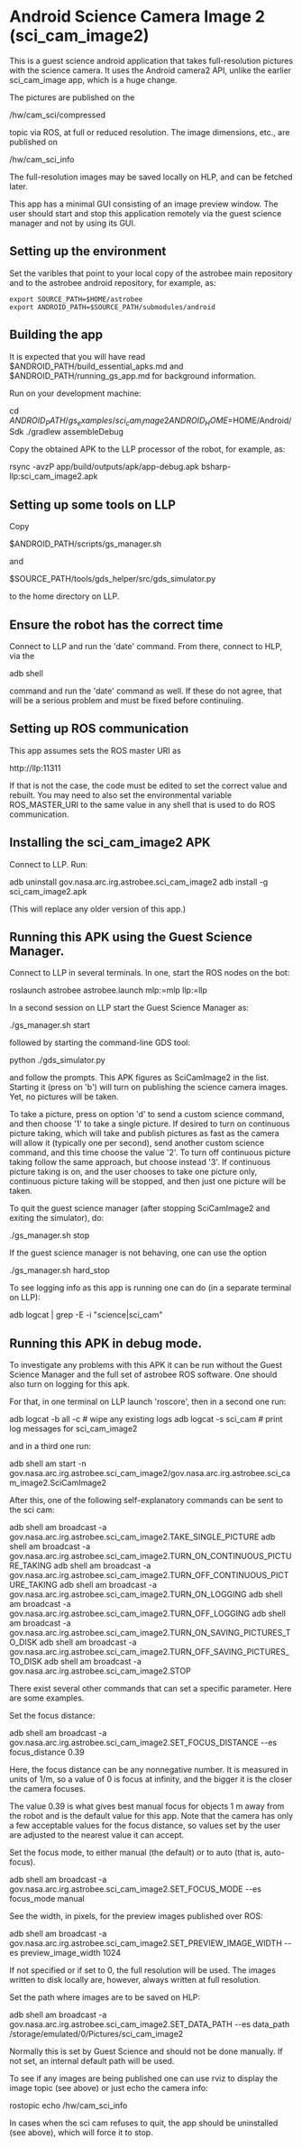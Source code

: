 # Android Science Camera Image 2 (sci_cam_image2)

This is a guest science android application that takes full-resolution
pictures with the science camera. It uses the Android camera2 API,
unlike the earlier sci_cam_image app, which is a huge change.

The pictures are published on the

  /hw/cam_sci/compressed

topic via ROS, at full or reduced resolution. The image dimensions,
etc., are published on

  /hw/cam_sci_info

The full-resolution images may be saved locally on HLP, and can be fetched
later. 

This app has a minimal GUI consisting of an image preview window. The
user should start and stop this application remotely via the guest
science manager and not by using its GUI.

## Setting up the environment

Set the varibles that point to your local copy of the astrobee main 
repository and to the astrobee android repository, for example, as:

    export SOURCE_PATH=$HOME/astrobee
    export ANDROID_PATH=$SOURCE_PATH/submodules/android

## Building the app

It is expected that you will have read $ANDROID_PATH/build_essential_apks.md 
and $ANDROID_PATH/running_gs_app.md for background information.

Run on your development machine:

  cd $ANDROID_PATH/gs_examples/sci_cam_image2
  ANDROID_HOME=$HOME/Android/Sdk ./gradlew assembleDebug

Copy the obtained APK to the LLP processor of the robot, for example, as:

  rsync -avzP app/build/outputs/apk/app-debug.apk bsharp-llp:sci_cam_image2.apk

## Setting up some tools on LLP

Copy 

  $ANDROID_PATH/scripts/gs_manager.sh 

and

  $SOURCE_PATH/tools/gds_helper/src/gds_simulator.py

to the home directory on LLP.

## Ensure the robot has the correct time

Connect to LLP and run the 'date' command. From there, connect to HLP,
via the

  adb shell

command and run the 'date' command as well. If these do not agree, that
will be a serious problem and must be fixed before continuiing.

## Setting up ROS communication

This app assumes sets the ROS master URI as 

  http://llp:11311 

If that is not the case, the code must be edited to set the correct value
and rebuilt. You may need to also set the environmental variable
ROS_MASTER_URI to the same value in any shell that is used to do ROS
communication.

## Installing the sci_cam_image2 APK

Connect to LLP. Run:

  adb uninstall gov.nasa.arc.irg.astrobee.sci_cam_image2
  adb install -g sci_cam_image2.apk

(This will replace any older version of this app.)

## Running this APK using the Guest Science Manager.

Connect to LLP in several terminals. In one, start the ROS nodes on the bot:

  roslaunch astrobee astrobee.launch mlp:=mlp llp:=llp

In a second session on LLP start the Guest Science Manager as:

  ./gs_manager.sh start

followed by starting the command-line GDS tool:

  python ./gds_simulator.py

and follow the prompts. This APK figures as SciCamImage2 in the
list. Starting it (press on 'b') will turn on publishing the science
camera images. Yet, no pictures will be taken. 

To take a picture, press on option 'd' to send a custom science
command, and then choose '1' to take a single picture. If desired to
turn on continuous picture taking, which will take and publish
pictures as fast as the camera will allow it (typically one per
second), send another custom science command, and this time choose the
value '2'. To turn off continuous picture taking follow the same
approach, but choose instead '3'. If continuous picture taking is on,
and the user chooses to take one picture only, continuous picture
taking will be stopped, and then just one picture will be taken.

To quit the guest science manager (after stopping SciCamImage2 and
exiting the simulator), do:

  ./gs_manager.sh stop

If the guest science manager is not behaving, one can use the option

  ./gs_manager.sh  hard_stop

To see logging info as this app is running one can do (in a separate
terminal on LLP):

  adb logcat | grep -E -i "science|sci_cam"

## Running this APK in debug mode. 

To investigate any problems with this APK it can be run without the
Guest Science Manager and the full set of astrobee ROS software. One
should also turn on logging for this apk. 

For that, in one terminal on LLP launch 'roscore', then in a second
one run:

  adb logcat -b all -c   # wipe any existing logs
  adb logcat -s sci_cam  # print log messages for sci_cam_image2

and in a third one run:

  adb shell am start -n gov.nasa.arc.irg.astrobee.sci_cam_image2/gov.nasa.arc.irg.astrobee.sci_cam_image2.SciCamImage2

After this, one of the following self-explanatory commands can be sent
to the sci cam:

  adb shell am broadcast -a gov.nasa.arc.irg.astrobee.sci_cam_image2.TAKE_SINGLE_PICTURE
  adb shell am broadcast -a gov.nasa.arc.irg.astrobee.sci_cam_image2.TURN_ON_CONTINUOUS_PICTURE_TAKING
  adb shell am broadcast -a gov.nasa.arc.irg.astrobee.sci_cam_image2.TURN_OFF_CONTINUOUS_PICTURE_TAKING
  adb shell am broadcast -a gov.nasa.arc.irg.astrobee.sci_cam_image2.TURN_ON_LOGGING
  adb shell am broadcast -a gov.nasa.arc.irg.astrobee.sci_cam_image2.TURN_OFF_LOGGING
  adb shell am broadcast -a gov.nasa.arc.irg.astrobee.sci_cam_image2.TURN_ON_SAVING_PICTURES_TO_DISK
  adb shell am broadcast -a gov.nasa.arc.irg.astrobee.sci_cam_image2.TURN_OFF_SAVING_PICTURES_TO_DISK
  adb shell am broadcast -a gov.nasa.arc.irg.astrobee.sci_cam_image2.STOP

There exist several other commands that can set a specific
parameter. Here are some examples.

Set the focus distance:

  adb shell am broadcast -a gov.nasa.arc.irg.astrobee.sci_cam_image2.SET_FOCUS_DISTANCE --es focus_distance 0.39

Here, the focus distance can be any nonnegative number. It is measured
in units of 1/m, so a value of 0 is focus at infinity, and the bigger
it is the closer the camera focuses.

The value 0.39 is what gives best manual focus for objects 1 m away
from the robot and is the default value for this app. Note that the
camera has only a few acceptable values for the focus distance, so
values set by the user are adjusted to the nearest value it can
accept.

Set the focus mode, to either manual (the default) or to auto (that
is, auto-focus).

  adb shell am broadcast -a gov.nasa.arc.irg.astrobee.sci_cam_image2.SET_FOCUS_MODE --es focus_mode manual

See the width, in pixels, for the preview images published over ROS:

  adb shell am broadcast -a gov.nasa.arc.irg.astrobee.sci_cam_image2.SET_PREVIEW_IMAGE_WIDTH --es preview_image_width 1024

If not specified or if set to 0, the full resolution will be used. The images written to disk locally are, however, always written at full resolution.

Set the path where images are to be saved on HLP:

  adb shell am broadcast -a gov.nasa.arc.irg.astrobee.sci_cam_image2.SET_DATA_PATH --es data_path /storage/emulated/0/Pictures/sci_cam_image2

Normally this is set by Guest Science and should not be done
manually. If not set, an internal default path will be used.

To see if any images are being published one can use rviz to display 
the image topic (see above) or just echo the camera info:

  rostopic echo /hw/cam_sci_info

In cases when the sci cam refuses to quit, the app should be
uninstalled (see above), which will force it to stop.
